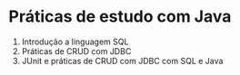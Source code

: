 # Práticas de estudo com Java

1. Introdução a linguagem SQL
2. Práticas de CRUD com JDBC
3. JUnit e práticas de CRUD com JDBC com SQL e Java

